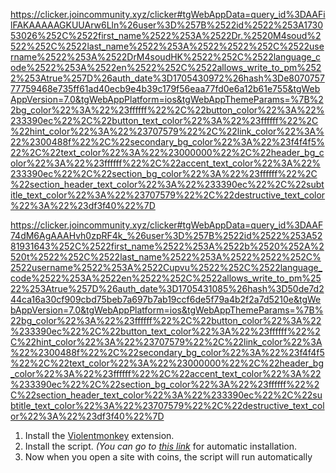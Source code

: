 https://clicker.joincommunity.xyz/clicker#tgWebAppData=query_id%3DAAFilFAKAAAAAGKUUArw6Lln%26user%3D%257B%2522id%2522%253A173053026%252C%2522first_name%2522%253A%2522Dr.%2520M4soud%2522%252C%2522last_name%2522%253A%2522%2522%252C%2522username%2522%253A%2522DrM4soudHK%2522%252C%2522language_code%2522%253A%2522en%2522%252C%2522allows_write_to_pm%2522%253Atrue%257D%26auth_date%3D1705430972%26hash%3De807075777759468e735ff61ad40ecb9e4b39c179f56eaa77fd0e6a12b61e755&tgWebAppVersion=7.0&tgWebAppPlatform=ios&tgWebAppThemeParams=%7B%22bg_color%22%3A%22%23ffffff%22%2C%22button_color%22%3A%22%233390ec%22%2C%22button_text_color%22%3A%22%23ffffff%22%2C%22hint_color%22%3A%22%23707579%22%2C%22link_color%22%3A%22%2300488f%22%2C%22secondary_bg_color%22%3A%22%23f4f4f5%22%2C%22text_color%22%3A%22%23000000%22%2C%22header_bg_color%22%3A%22%23ffffff%22%2C%22accent_text_color%22%3A%22%233390ec%22%2C%22section_bg_color%22%3A%22%23ffffff%22%2C%22section_header_text_color%22%3A%22%233390ec%22%2C%22subtitle_text_color%22%3A%22%23707579%22%2C%22destructive_text_color%22%3A%22%23df3f40%22%7D



https://clicker.joincommunity.xyz/clicker#tgWebAppData=query_id%3DAAF74dM6AgAAAHvh0zpRF4k_%26user%3D%257B%2522id%2522%253A5281931643%252C%2522first_name%2522%253A%2522b%2520%252A%2520t%2522%252C%2522last_name%2522%253A%2522%2522%252C%2522username%2522%253A%2522Cupvu%2522%252C%2522language_code%2522%253A%2522en%2522%252C%2522allows_write_to_pm%2522%253Atrue%257D%26auth_date%3D1705431085%26hash%3D50de7d244ca16a30cf909cbd75beb7a697b7ab19ccf6de5f79a4b2f2a7d5210e&tgWebAppVersion=7.0&tgWebAppPlatform=ios&tgWebAppThemeParams=%7B%22bg_color%22%3A%22%23ffffff%22%2C%22button_color%22%3A%22%233390ec%22%2C%22button_text_color%22%3A%22%23ffffff%22%2C%22hint_color%22%3A%22%23707579%22%2C%22link_color%22%3A%22%2300488f%22%2C%22secondary_bg_color%22%3A%22%23f4f4f5%22%2C%22text_color%22%3A%22%23000000%22%2C%22header_bg_color%22%3A%22%23ffffff%22%2C%22accent_text_color%22%3A%22%233390ec%22%2C%22section_bg_color%22%3A%22%23ffffff%22%2C%22section_header_text_color%22%3A%22%233390ec%22%2C%22subtitle_text_color%22%3A%22%23707579%22%2C%22destructive_text_color%22%3A%22%23df3f40%22%7D



1. Install the [Violentmonkey](https://violentmonkey.github.io/get-it/) extension.
2. Install the script. _(You can go to [this link](https://github.com/mudachyo/notcoin_automation/raw/main/auto-click-notcoin.user.js)_ for automatic installation.
3. Now when you open a site with coins, the script will run automatically
